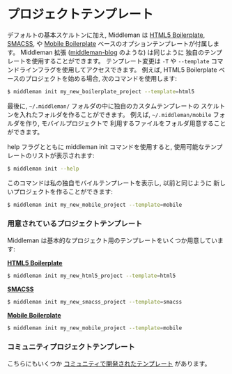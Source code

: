 # プロジェクトテンプレート

デフォルトの基本スケルトンに加え, Middleman は
[HTML5 Boilerplate], [SMACSS], や [Mobile Boilerplate](http://html5boilerplate.com/mobile/)
ベースのオプションテンプレートが付属します。
Middleman 拡張 ([middleman-blog](/jp/basics/blogging/) のような) は同じように
独自のテンプレートを使用することができます。
テンプレート変更は `-T` や `--template` コマンドラインフラグを使用してアクセスできます。
例えば, HTML5 Boilerplate ベースのプロジェクトを始める場合, 次のコマンドを使用します:

``` bash
$ middleman init my_new_boilerplate_project --template=html5
```

最後に, `~/.middleman/` フォルダの中に独自のカスタムテンプレートの
スケルトンを入れたフォルダを作ることができます。
例えば, `~/.middleman/mobile` フォルダを作り, モバイルプロジェクトで
利用するファイルをフォルダ用意することができます。

help フラグとともに middleman init コマンドを使用すると,
使用可能なテンプレートのリストが表示されます:

``` bash
$ middleman init --help
```

このコマンドは私の独自モバイルテンプレートを表示し, 以前と同じように
新しいプロジェクトを作ることができます:

``` bash
$ middleman init my_new_mobile_project --template=mobile
```

### 用意されているプロジェクトテンプレート

Middleman は基本的なプロジェクト用のテンプレートをいくつか用意しています:

**[HTML5 Boilerplate]**

``` bash
$ middleman init my_new_html5_project --template=html5
```

**[SMACSS]**

``` bash
$ middleman init my_new_smacss_project --template=smacss
```

**[Mobile Boilerplate](http://html5boilerplate.com/mobile/)**

``` bash
$ middleman init my_new_mobile_project --template=mobile
```

### コミュニティプロジェクトテンプレート

こちらにもいくつか [コミュニティで開発されたテンプレート](https://directory.middlemanapp.com/#/templates/all) があります。

[HTML5 Boilerplate]: http://html5boilerplate.com/
[SMACSS]: http://smacss.com/
